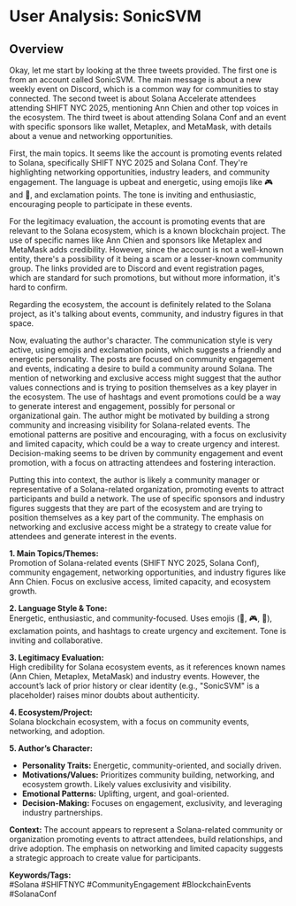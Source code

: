 # User Analysis: SonicSVM

## Overview

<think>
Okay, let me start by looking at the three tweets provided. The first one is from an account called SonicSVM. The main message is about a new weekly event on Discord, which is a common way for communities to stay connected. The second tweet is about Solana Accelerate attendees attending SHIFT NYC 2025, mentioning Ann Chien and other top voices in the ecosystem. The third tweet is about attending Solana Conf and an event with specific sponsors like wallet, Metaplex, and MetaMask, with details about a venue and networking opportunities.

First, the main topics. It seems like the account is promoting events related to Solana, specifically SHIFT NYC 2025 and Solana Conf. They're highlighting networking opportunities, industry leaders, and community engagement. The language is upbeat and energetic, using emojis like 🎮 and 🚗, and exclamation points. The tone is inviting and enthusiastic, encouraging people to participate in these events.

For the legitimacy evaluation, the account is promoting events that are relevant to the Solana ecosystem, which is a known blockchain project. The use of specific names like Ann Chien and sponsors like Metaplex and MetaMask adds credibility. However, since the account is not a well-known entity, there's a possibility of it being a scam or a lesser-known community group. The links provided are to Discord and event registration pages, which are standard for such promotions, but without more information, it's hard to confirm.

Regarding the ecosystem, the account is definitely related to the Solana project, as it's talking about events, community, and industry figures in that space.

Now, evaluating the author's character. The communication style is very active, using emojis and exclamation points, which suggests a friendly and energetic personality. The posts are focused on community engagement and events, indicating a desire to build a community around Solana. The mention of networking and exclusive access might suggest that the author values connections and is trying to position themselves as a key player in the ecosystem. The use of hashtags and event promotions could be a way to generate interest and engagement, possibly for personal or organizational gain. The author might be motivated by building a strong community and increasing visibility for Solana-related events. The emotional patterns are positive and encouraging, with a focus on exclusivity and limited capacity, which could be a way to create urgency and interest. Decision-making seems to be driven by community engagement and event promotion, with a focus on attracting attendees and fostering interaction.

Putting this into context, the author is likely a community manager or representative of a Solana-related organization, promoting events to attract participants and build a network. The use of specific sponsors and industry figures suggests that they are part of the ecosystem and are trying to position themselves as a key part of the community. The emphasis on networking and exclusive access might be a strategy to create value for attendees and generate interest in the events.
</think>

**1. Main Topics/Themes:**  
Promotion of Solana-related events (SHIFT NYC 2025, Solana Conf), community engagement, networking opportunities, and industry figures like Ann Chien. Focus on exclusive access, limited capacity, and ecosystem growth.  

**2. Language Style & Tone:**  
Energetic, enthusiastic, and community-focused. Uses emojis (👾, 🎮, 🚗), exclamation points, and hashtags to create urgency and excitement. Tone is inviting and collaborative.  

**3. Legitimacy Evaluation:**  
High credibility for Solana ecosystem events, as it references known names (Ann Chien, Metaplex, MetaMask) and industry events. However, the account’s lack of prior history or clear identity (e.g., "SonicSVM" is a placeholder) raises minor doubts about authenticity.  

**4. Ecosystem/Project:**  
Solana blockchain ecosystem, with a focus on community events, networking, and adoption.  

**5. Author’s Character:**  
- **Personality Traits:** Energetic, community-oriented, and socially driven.  
- **Motivations/Values:** Prioritizes community building, networking, and ecosystem growth. Likely values exclusivity and visibility.  
- **Emotional Patterns:** Uplifting, urgent, and goal-oriented.  
- **Decision-Making:** Focuses on engagement, exclusivity, and leveraging industry partnerships.  

**Context:** The account appears to represent a Solana-related community or organization promoting events to attract attendees, build relationships, and drive adoption. The emphasis on networking and limited capacity suggests a strategic approach to create value for participants.  

**Keywords/Tags:**  
#Solana #SHIFTNYC #CommunityEngagement #BlockchainEvents #SolanaConf